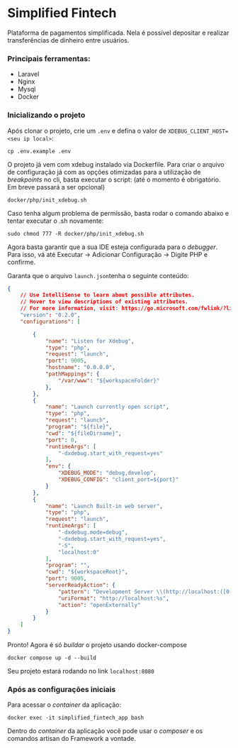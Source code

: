 # Simplified Fintech

Plataforma de pagamentos simplificada. Nela é possível depositar e realizar transferências de dinheiro entre usuários.

### Principais ferramentas:

- Laravel
- Nginx
- Mysql
- Docker

### Inicializando o projeto

Após clonar o projeto, crie um `.env` e defina o valor de `XDEBUG_CLIENT_HOST=<seu ip local>`:

```
cp .env.example .env
```

O projeto já vem com xdebug instalado via Dockerfile. Para criar o arquivo de configuração já com as opções otimizadas para a utilização de *breakpoints* no cli, basta executar o script: (até o momento é obrigatório. Em breve passará a ser opcional)

```
docker/php/init_xdebug.sh
```

Caso tenha algum problema de permissão, basta rodar o comando abaixo e tentar executar o .sh novamente:

```
sudo chmod 777 -R docker/php/init_xdebug.sh
```

Agora basta garantir que a sua IDE esteja configurada para o *debugger*. Para isso, vá até Executar -> Adicionar Configuração -> Digite PHP e confirme.

Garanta que o arquivo `launch.json`tenha o seguinte conteúdo:

```json
{
    // Use IntelliSense to learn about possible attributes.
    // Hover to view descriptions of existing attributes.
    // For more information, visit: https://go.microsoft.com/fwlink/?linkid=830387
    "version": "0.2.0",
    "configurations": [

        {
            "name": "Listen for Xdebug",
            "type": "php",
            "request": "launch",
            "port": 9005,
            "hostname": "0.0.0.0",
            "pathMappings": {
                "/var/www": "${workspaceFolder}"
            },
        },
        {
            "name": "Launch currently open script",
            "type": "php",
            "request": "launch",
            "program": "${file}",
            "cwd": "${fileDirname}",
            "port": 0,
            "runtimeArgs": [
                "-dxdebug.start_with_request=yes"
            ],
            "env": {
                "XDEBUG_MODE": "debug,develop",
                "XDEBUG_CONFIG": "client_port=${port}"
            }
        },
        {
            "name": "Launch Built-in web server",
            "type": "php",
            "request": "launch",
            "runtimeArgs": [
                "-dxdebug.mode=debug",
                "-dxdebug.start_with_request=yes",
                "-S",
                "localhost:0"
            ],
            "program": "",
            "cwd": "${workspaceRoot}",
            "port": 9005,
            "serverReadyAction": {
                "pattern": "Development Server \\(http://localhost:([0-9]+)\\) started",
                "uriFormat": "http://localhost:%s",
                "action": "openExternally"
            }
        }
    ]
}
```

Pronto! Agora é só *buildar* o projeto usando docker-compose

```
docker compose up -d --build
```

Seu projeto estará rodando no link `localhost:8080`

### Após as configurações iniciais

Para acessar o *container* da aplicação:

```
docker exec -it simplified_fintech_app bash
```

Dentro do *container* da aplicação você pode usar o *composer* e os comandos artisan do Framework a vontade.
